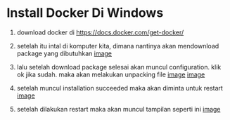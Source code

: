# Install Docker Di Windows

1. download docker di https://docs.docker.com/get-docker/
2. setelah itu intal di komputer kita, dimana nantinya akan mendownload package yang dibutuhkan
[image](https://github.com/reyhanfernanda/tekn-cloud-computing/blob/master/minggu-07/gambar-01.png)

3. lalu setelah download package selesai akan muncul configuration. klik ok jika sudah. maka akan melakukan unpacking file
[image](https://github.com/reyhanfernanda/tekn-cloud-computing/blob/master/minggu-07/gambar-02.png)
[image](https://github.com/reyhanfernanda/tekn-cloud-computing/blob/master/minggu-07/gambar-03.png)

4. setelah muncul installation succeeded maka akan diminta untuk restart
[image](https://github.com/reyhanfernanda/tekn-cloud-computing/blob/master/minggu-07/gambar-04.png)

5. setelah dilakukan restart maka akan muncul tampilan seperti ini
[image](https://github.com/reyhanfernanda/tekn-cloud-computing/blob/master/minggu-07/gambar-05.png)
